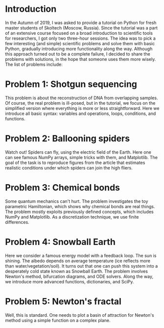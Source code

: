 # Introduction

In the Autumn of 2019, I was asked to provide a tutorial on Python for fresh master students of Skoltech (Moscow, Russia). Since the tutorial was a part of an extensive course focused on a broad introduction to scientific tools for researchers, I got only two three-hour sessions. The idea was to pick a few interesting (and simple) scientific problems and solve them with basic Python, gradually introducing more functionality along the way. Although this approach turned out to be a complete failure, I decided to share the problems with solutions, in the hope that someone uses them more wisely. The list of problems include:

# Problem 1: Shotgun sequencing
This problem is about the reconstruction of DNA from overlapping samples. Of course, the real problem is ill-posed, but in the tutorial, we focus on the simplified version where everything is more or less straightforward. Here we introduce all basic syntax: variables and operations, loops, conditions, and functions.

# Problem 2: Ballooning spiders
Watch out! Spiders can fly, using the electric field of the Earth. Here one can see famous NumPy arrays, simple tricks with them, and Matplotlib. The goal of the task is to reproduce figures from the article that estimates realistic conditions under which spiders can join the high fliers.

# Problem 3: Chemical bonds
Some quantum mechanics can't hurt. The problem investigates the toy parametric Hamiltonian, which shows why chemical bonds are real things. The problem mostly exploits previously defined concepts, which includes NumPy and Matplotlib. As a discretization technique, we use finite differences.

# Problem 4: Snowball Earth
Here we consider a famous energy model with a feedback loop. The sun is shining. The albedo depends on average temperature (ice reflects more than water/vegetation/soil). It turns out that one can push this system into a desperately cold state known as Snowball Earth. The problem involves Newton's method, bifurcation diagrams, and ODE solvers. Along the way, we introduce more advanced functions, dictionaries, and SciPy.

# Problem 5: Newton's fractal
Well, this is standard. One needs to plot a basin of attraction for Newton's method using a simple function on a complex plane.
